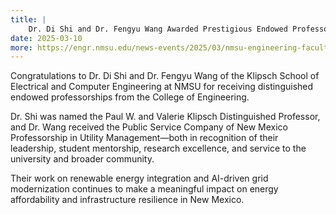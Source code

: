 ```yaml
---
title: |
    Dr. Di Shi and Dr. Fengyu Wang Awarded Prestigious Endowed Professorships
date: 2025-03-10
more: https://engr.nmsu.edu/news-events/2025/03/nmsu-engineering-faculty-members-honored-with-endowed-professorships.html
---
```


Congratulations to Dr. Di Shi and Dr. Fengyu Wang of the Klipsch School of Electrical and Computer Engineering at NMSU for receiving distinguished endowed professorships from the College of Engineering.

Dr. Shi was named the Paul W. and Valerie Klipsch Distinguished Professor, and Dr. Wang received the Public Service Company of New Mexico Professorship in Utility Management—both in recognition of their leadership, student mentorship, research excellence, and service to the university and broader community.

Their work on renewable energy integration and AI-driven grid modernization continues to make a meaningful impact on energy affordability and infrastructure resilience in New Mexico.
